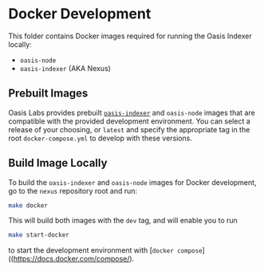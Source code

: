 # Docker Development

This folder contains Docker images required for running the Oasis Indexer locally:

- `oasis-node`
- `oasis-indexer` (AKA Nexus)

## Prebuilt Images

Oasis Labs provides prebuilt [`oasis-indexer`](https://hub.docker.com/repository/docker/oasislabs/oasis-indexer) and `oasis-node` images that are compatible with the provided development environment.
You can select a release of your choosing, or `latest` and specify the appropriate tag in the root `docker-compose.yml` to develop with these versions.

## Build Image Locally

To build the `oasis-indexer` and `oasis-node` images for Docker development, go to the `nexus` repository root and run:

```sh
make docker
```

This will build both images with the `dev` tag, and will enable you to run

```sh
make start-docker
```

to start the development environment with [`docker compose`]((https://docs.docker.com/compose/).
